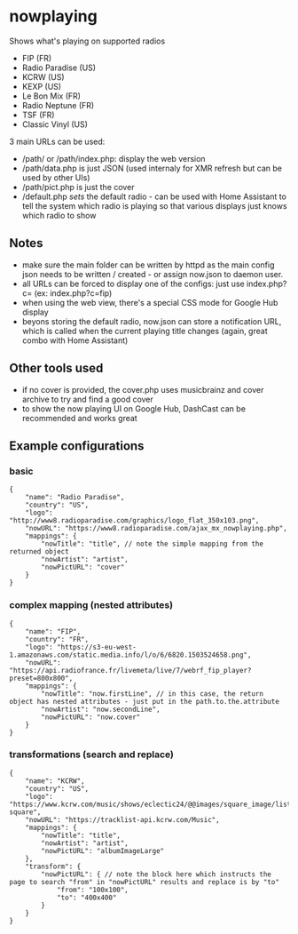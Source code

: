 # nowplaying

Shows what's playing on supported radios

- FIP (FR)
- Radio Paradise (US)
- KCRW (US)
- KEXP (US)
- Le Bon Mix (FR)
- Radio Neptune (FR)
- TSF (FR)
- Classic Vinyl (US)

3 main URLs can be used:

- /path/ or /path/index.php: display the web version
- /path/data.php is just JSON (used internaly for XMR refresh but can be used by other UIs)
- /path/pict.php is just the cover
- /default.php *sets* the default radio - can be used with Home Assistant to tell the system which radio is playing so that various displays just knows which radio to show

## Notes

- make sure the main folder can be written by httpd as the main config json needs to be written / created - or assign now.json to daemon user.
- all URLs can be forced to display one of the configs: just use index.php?c=<config name> (ex: index.php?c=fip)
- when using the web view, there's a special CSS mode for Google Hub display
- beyons storing the default radio, now.json can store a notification URL, which is called when the current playing title changes (again, great combo with Home Assistant)

## Other tools used

- if no cover is provided, the cover.php uses musicbrainz and cover archive to try and find a good cover
- to show the now playing UI on Google Hub, DashCast can be recommended and works great

## Example configurations

### basic

```
{
    "name": "Radio Paradise",
    "country": "US",
    "logo": "http://www8.radioparadise.com/graphics/logo_flat_350x103.png",
    "nowURL": "https://www8.radioparadise.com/ajax_mx_nowplaying.php",
    "mappings": {
        "nowTitle": "title", // note the simple mapping from the returned object
        "nowArtist": "artist",
        "nowPictURL": "cover"
    }
}
```

### complex mapping (nested attributes)

```
{
    "name": "FIP",
    "country": "FR",
    "logo": "https://s3-eu-west-1.amazonaws.com/static.media.info/l/o/6/6820.1503524658.png",
    "nowURL": "https://api.radiofrance.fr/livemeta/live/7/webrf_fip_player?preset=800x800",
    "mappings": {
        "nowTitle": "now.firstLine", // in this case, the return object has nested attributes - just put in the path.to.the.attribute
        "nowArtist": "now.secondLine",
        "nowPictURL": "now.cover"
    }
}
```

### transformations (search and replace)

```
{
    "name": "KCRW",
    "country": "US",
    "logo": "https://www.kcrw.com/music/shows/eclectic24/@@images/square_image/listing-square",
    "nowURL": "https://tracklist-api.kcrw.com/Music",
    "mappings": {
        "nowTitle": "title",
        "nowArtist": "artist",
        "nowPictURL": "albumImageLarge"
    },
    "transform": {
        "nowPictURL": { // note the block here which instructs the page to search "from" in "nowPictURL" results and replace is by "to"
            "from": "100x100",
            "to": "400x400"
        }
    }
}
```
